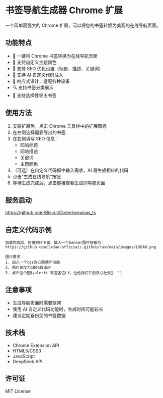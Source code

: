 # 书签导航生成器 Chrome 扩展

一个简单而强大的 Chrome 扩展，可以将您的书签转换为美观的在线导航页面。

## 功能特点

- 🎯 一键将 Chrome 书签转换为在线导航页面
- 🎨 支持自定义主题颜色
- 📝 支持 SEO 优化设置（标题、描述、关键词）
- 🤖 支持 AI 自定义代码注入
- 📱 响应式设计，适配各种设备
- 🔍 支持书签分类展示
- 💾 支持选择性导出书签

## 使用方法

1. 安装扩展后，点击 Chrome 工具栏中的扩展图标
2. 在左侧选择需要导出的书签
3. 在右侧填写 SEO 信息：
   - 网站标题
   - 网站描述
   - 关键词
   - 主题颜色
4. （可选）在自定义代码框中输入需求，AI 将生成相应的代码
5. 点击"生成在线导航"按钮
6. 等待生成完成后，点击链接查看生成的导航页面

## 服务启动

https://github.com/BiscuitCoder/wownav_ts

## 自定义代码示例

```text
加载完成后，在搜索栏下面，插入一个banner图片链接为：
https://github.com/lxdao-official/.github/raw/main/images/LXDAO.png

图片要求：
1. 加入一个css的心跳循环动画
2. 图片宽度为100%自适应
3. 点击这个图片alert('欢迎各位LX，让给我们共创良心社会🤝~ ')
```

## 注意事项

- 生成导航页面时需要联网
- 使用 AI 自定义代码功能时，生成时间可能较长
- 建议定期备份您的书签数据

## 技术栈

- Chrome Extension API
- HTML5/CSS3
- JavaScript
- DeepSeek API

## 许可证

MIT License 
